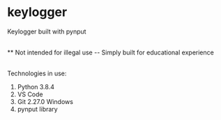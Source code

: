 # keylogger
Keylogger built with pynput<br><br>

** Not intended for illegal use -- Simply built for educational experience<br><br>

Technologies in use:<br>
<ol>
<li>Python 3.8.4</li>
<li>VS Code</li>
<li>Git 2.27.0 Windows</li>
<li>pynput library</li>
</ol>
